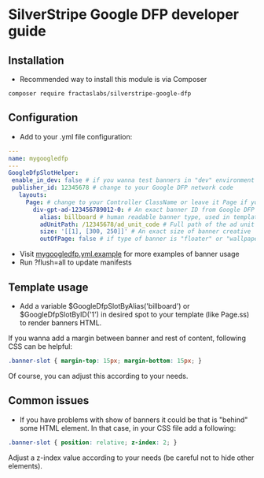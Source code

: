 # SilverStripe Google DFP developer guide

## Installation
  * Recommended way to install this module is via Composer
 ```
 composer require fractaslabs/silverstripe-google-dfp
 ```

## Configuration
  * Add to your .yml file configuration:
 ```yaml
 ---
 name: mygoogledfp
 ---
GoogleDfpSlotHelper:
  enable_in_dev: false # if you wanna test banners in "dev" environment change to true
  publisher_id: 12345678 # change to your Google DFP network code
    layouts:
      Page: # change to your Controller ClassName or leave it Page if you wanna apply banners on SiteTree
        div-gpt-ad-123456789012-0: # An exact banner ID from Google DFP system
          alias: billboard # human readable banner type, used in template for banner init
          adUnitPath: /12345678/ad_unit_code # Full path of the ad unit with the network code and ad unit code.
          size: '[[1], [300, 250]]' # An exact size of banner creative
          outOfPage: false # if type of banner is "floater" or "wallpaper", change to "true"
 ```
  * Visit [mygoogledfp.yml.example](https://github.com/fractaslabs/silverstripe-google-dfp/blob/master/_config/mygoogledfp.yml.example)
  for more examples of banner usage
  * Run ?flush=all to update manifests


## Template usage
* Add a variable $GoogleDfpSlotByAlias('billboard') or $GoogleDfpSlotByID('1')
in desired spot to your template (like Page.ss) to render banners HTML.

If you wanna add a margin between banner and rest of content, following CSS can be
helpful:
```css
.banner-slot { margin-top: 15px; margin-bottom: 15px; }
```
Of course, you can adjust this according to your needs.


## Common issues
* If you have problems with show of banners it could be that is "behind" some HTML
element. In that case, in your CSS file add a following:
```css
.banner-slot { position: relative; z-index: 2; }
```
Adjust a z-index value according to your needs (be careful not to hide other elements).
